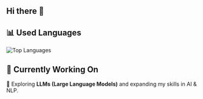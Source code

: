 ## Hi there 👋

## 📊  Used Languages  
![Top Languages](https://github-readme-stats.vercel.app/api/top-langs/?username=pavolh1&layout=compact&theme=dark)  

## 🔧 Currently Working On  
🚀 Exploring **LLMs (Large Language Models)** and expanding my skills in AI & NLP.  

<!--
**pavolh01/pavolh01** is a ✨ _special_ ✨ repository because its `README.md` (this file) appears on your GitHub profile.

Here are some ideas to get you started:

- 🔭 I’m currently working on ...
- 🌱 I’m currently learning ...
- 👯 I’m looking to collaborate on ...
- 🤔 I’m looking for help with ...
- 💬 Ask me about ...
- 📫 How to reach me: ...
- 😄 Pronouns: ...
- ⚡ Fun fact: ...
-->
